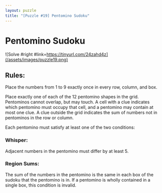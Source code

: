 ```yaml
---
layout: puzzle
title: "[Puzzle #19] Pentomino Sudoku"
---
```


# Pentomino Sudoku

![Solve #right #link=https://tinyurl.com/24zahd4z](/assets/images/puzzle19.png)

## Rules:

Place the numbers from 1 to 9 exactly once in every row, column, and box.

Place exactly one of each of the 12 pentomino shapes in the grid. Pentominos cannot overlap, but may touch. A cell with a clue indicates which pentomino must occupy that cell, and a pentomino may contain at most one clue. A clue outside the grid indicates the sum of numbers not in pentominos in the row or column.

Each pentomino must satisfy at least one of the two conditions:

### Whisper:

Adjacent numbers in the pentomino must differ by at least 5.

### Region Sums:

The sum of the numbers in the pentomino is the same in each box of the sudoku that the pentomino is in. If a pentomino is wholly contained in a single box, this condition is invalid. 
